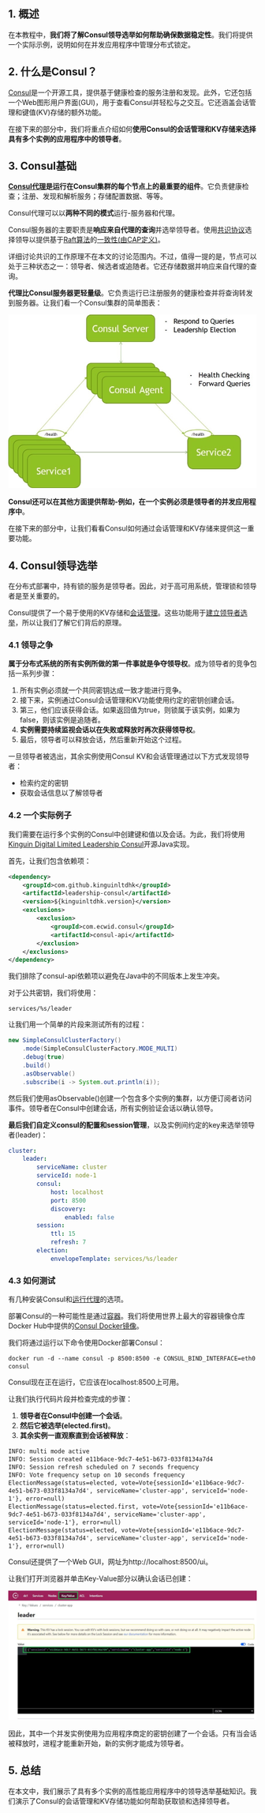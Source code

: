 ## 1. 概述

在本教程中，**我们将了解Consul领导选举如何帮助确保数据稳定性**。我们将提供一个实际示例，说明如何在并发应用程序中管理分布式锁定。

## 2. 什么是Consul？

[Consul](https://www.consul.io/)是一个开源工具，提供基于健康检查的服务注册和发现。此外，它还包括一个Web图形用户界面(GUI)，用于查看Consul并轻松与之交互。它还涵盖会话管理和键值(KV)存储的额外功能。

在接下来的部分中，我们将重点介绍如何**使用Consul的会话管理和KV存储来选择具有多个实例的应用程序中的领导者**。

## 3. Consul基础

**[Consul代理](https://www.consul.io/docs/agent)是运行在Consul集群的每个节点上的最重要的组件**。它负责健康检查；注册、发现和解析服务；存储配置数据、等等。

Consul代理可以以**两种不同的模式**运行-服务器和代理。

Consul服务器的主要职责是**响应来自代理的查询**并选举领导者。使用[共识协议](https://www.consul.io/docs/internals/consensus.html)选择领导以提供基于[Raft算法](https://raft.github.io/raft.pdf)的[一致性(由CAP定义)](https://en.wikipedia.org/wiki/CAP_theorem)。

详细讨论共识的工作原理不在本文的讨论范围内。不过，值得一提的是，节点可以处于三种状态之一：领导者、候选者或追随者。它还存储数据并响应来自代理的查询。

**代理比Consul服务器更轻量级**。它负责运行已注册服务的健康检查并将查询转发到服务器。让我们看一个Consul集群的简单图表：

<img src="../assets/img.png">

**Consul还可以在其他方面提供帮助-例如，在一个实例必须是领导者的并发应用程序中**。

在接下来的部分中，让我们看看Consul如何通过会话管理和KV存储来提供这一重要功能。

## 4. Consul领导选举

在分布式部署中，持有锁的服务是领导者。因此，对于高可用系统，管理锁和领导者是至关重要的。

Consul提供了一个易于使用的KV存储和[会话管理](https://www.consul.io/docs/internals/sessions.html)。这些功能用于[建立领导者选举](https://learn.hashicorp.com/consul/developer-configuration/elections)，所以让我们了解它们背后的原理。

### 4.1 领导之争

**属于分布式系统的所有实例所做的第一件事就是争夺领导权**。成为领导者的竞争包括一系列步骤：

1. 所有实例必须就一个共同密钥达成一致才能进行竞争。
2. 接下来，实例通过Consul会话管理和KV功能使用约定的密钥创建会话。
3. 第三，他们应该获得会话。如果返回值为true，则锁属于该实例，如果为false，则该实例是追随者。
4. **实例需要持续监视会话以在失败或释放时再次获得领导权**。
5. 最后，领导者可以释放会话，然后重新开始这个过程。

一旦领导者被选出，其余实例使用Consul KV和会话管理通过以下方式发现领导者：

-   检索约定的密钥
-   获取会话信息以了解领导者

### 4.2 一个实际例子

我们需要在运行多个实例的Consul中创建键和值以及会话。为此，我们将使用[Kinguin Digital Limited Leadership Consul](https://jitpack.io/p/kinguinltdhk/leadership-consul)开源Java实现。

首先，让我们包含依赖项：

```xml
<dependency>
    <groupId>com.github.kinguinltdhk</groupId>
    <artifactId>leadership-consul</artifactId>
    <version>${kinguinltdhk.version}</version>
    <exclusions>
        <exclusion>
            <groupId>com.ecwid.consul</groupId>
            <artifactId>consul-api</artifactId>
        </exclusion>
    </exclusions>
</dependency>
```

我们排除了consul-api依赖项以避免在Java中的不同版本上发生冲突。

对于公共密钥，我们将使用：

```shell
services/%s/leader
```

让我们用一个简单的片段来测试所有的过程：

```java
new SimpleConsulClusterFactory()
    .mode(SimpleConsulClusterFactory.MODE_MULTI)
    .debug(true)
    .build()
    .asObservable()
    .subscribe(i -> System.out.println(i));
```

然后我们使用asObservable()创建一个包含多个实例的集群，以方便订阅者访问事件。领导者在Consul中创建会话，所有实例验证会话以确认领导。

**最后我们自定义consul的配置和session管理**，以及实例间约定的key来选举领导者(leader)：

```yaml
cluster:
    leader:
        serviceName: cluster
        serviceId: node-1
        consul:
            host: localhost
            port: 8500
            discovery:
                enabled: false
        session:
            ttl: 15
            refresh: 7
        election:
            envelopeTemplate: services/%s/leader
```

### 4.3 如何测试

有几种安装Consul和[运行代理](https://www.baeldung.com/spring-cloud-consul#prerequisites)的选项。

部署Consul的一种可能性是通过[容器](https://www.baeldung.com/docker-images-vs-containers#running-images)。我们将使用世界上最大的容器镜像仓库Docker Hub中提供的[Consul Docker镜像](https://hub.docker.com/_/consul)。

我们将通过运行以下命令使用Docker部署Consul：

```shell
docker run -d --name consul -p 8500:8500 -e CONSUL_BIND_INTERFACE=eth0 consul
```

Consul现在正在运行，它应该在localhost:8500上可用。

让我们执行代码片段并检查完成的步骤：

1.  **领导者在Consul中创建一个会话**。
2.  **然后它被选举(elected.first)**。
3.  **其余实例一直观察直到会话被释放**：

```shell
INFO: multi mode active
INFO: Session created e11b6ace-9dc7-4e51-b673-033f8134a7d4
INFO: Session refresh scheduled on 7 seconds frequency 
INFO: Vote frequency setup on 10 seconds frequency 
ElectionMessage(status=elected, vote=Vote{sessionId='e11b6ace-9dc7-4e51-b673-033f8134a7d4', serviceName='cluster-app', serviceId='node-1'}, error=null)
ElectionMessage(status=elected.first, vote=Vote{sessionId='e11b6ace-9dc7-4e51-b673-033f8134a7d4', serviceName='cluster-app', serviceId='node-1'}, error=null)
ElectionMessage(status=elected, vote=Vote{sessionId='e11b6ace-9dc7-4e51-b673-033f8134a7d4', serviceName='cluster-app', serviceId='node-1'}, error=null)
```

Consul还提供了一个Web GUI，网址为http://localhost:8500/ui。

让我们打开浏览器并单击Key-Value部分以确认会话已创建：

<img src="../assets/img_1.png">

因此，其中一个并发实例使用为应用程序商定的密钥创建了一个会话。只有当会话被释放时，进程才能重新开始，新的实例才能成为领导者。

## 5. 总结

在本文中，我们展示了具有多个实例的高性能应用程序中的领导选举基础知识。我们演示了Consul的会话管理和KV存储功能如何帮助获取锁和选择领导者。